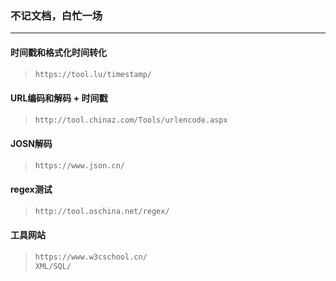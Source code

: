 ### 不记文档，白忙一场

------

#### 时间戳和格式化时间转化

> ```python
> https://tool.lu/timestamp/
> ```

#### URL编码和解码 + 时间戳

> ```python
> http://tool.chinaz.com/Tools/urlencode.aspx
> ```

#### JOSN解码

> ```python
> https://www.json.cn/
> ```

#### regex测试

> ```python
> http://tool.oschina.net/regex/
> ```

#### 工具网站

> ```python
> https://www.w3cschool.cn/
> XML/SQL/
> ```



